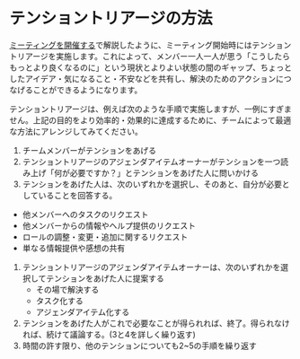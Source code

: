 # テンショントリアージの方法

[ミーティングを開催する](../tutorial/mtinguwosuru-1.md)で解説したように、ミーティング開始時にはテンショントリアージを実施します。これによって、メンバー一人一人が思う「こうしたらもっとより良くなるのに」という現状とよりよい状態の間のギャップ、ちょっとしたアイデア・気になること・不安などを共有し、解決のためのアクションにつなげることができるようになります。

テンショントリアージは、例えば次のような手順で実施しますが、一例にすぎません。上記の目的をより効率的・効果的に達成するために、チームによって最適な方法にアレンジしてみてください。

1. チームメンバーがテンションをあげる
2. テンショントリアージのアジェンダアイテムオーナーがテンションを一つ読み上げ「何が必要ですか？」とテンションをあげた人に問いかける
3. テンションをあげた人は、次のいずれかを選択し、そのあと、自分が必要としていることを回答する。

* 他メンバーへのタスクのリクエスト
* 他メンバーからの情報やヘルプ提供のリクエスト
* ロールの調整・変更・追加に関するリクエスト
* 単なる情報提供や感想の共有

1. テンショントリアージのアジェンダアイテムオーナーは、次のいずれかを選択してテンションをあげた人に提案する
   * その場で解決する
   * タスク化する
   * アジェンダアイテム化する
2. テンションをあげた人がこれで必要なことが得られれば、終了。得られなければ、続けて議論する。(3と4を詳しく繰り返す)
3. 時間の許す限り、他のテンションについても2\~5の手順を繰り返す

